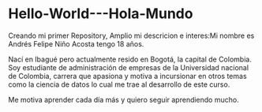 # Hello-World---Hola-Mundo
Creando mi primer Repository, 
Amplio mi descricion e interes:Mi nombre es Andrés Felipe Niño Acosta tengo 18 años. 

Nací en Ibagué pero actualmente resido en Bogotá, la capital de Colombia. 
Soy estudiante de administración de empresas de la Universidad nacional de Colombia, 
carrera que apasiona y motiva a incursionar en otros temas como la 
ciencia de datos lo cual me trae al desarrollo de este curso. 

Me motiva aprender cada día más y quiero seguir aprendiendo mucho. 
